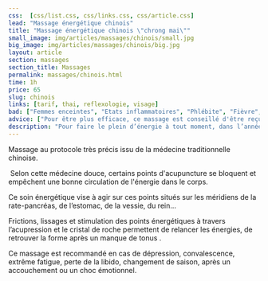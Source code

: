 ```yaml
---
css:  [css/list.css, css/links.css, css/article.css]
lead: "Massage énergétique chinois"
title: "Massage énergétique chinois \"chrong mai\""
small_image: img/articles/massages/chinois/small.jpg
big_image: img/articles/massages/chinois/big.jpg
layout: article
section: massages
section_title: Massages
permalink: massages/chinois.html
time: 1h
price: 65
slug: chinois
links: [tarif, thai, reflexologie, visage]
bad: ["Femmes enceintes", "Etats inflammatoires", "Phlébite", "Fièvre", "Hypertension non traitée"]
advice: ["Pour être plus efficace, ce massage est conseillé d'être reçu en cure à raison d'une fois par semaine pendant un mois."]
description: "Pour faire le plein d’énergie à tout moment, dans l’année. Ce massage vous garantit de retrouver la pêche!"
---
```

Massage au protocole très précis issu de la médecine
traditionnelle chinoise.


 Selon cette médecine douce, certains points
d'acupuncture se bloquent et empêchent une bonne
circulation de l'énergie dans le corps.


Ce soin énergétique vise à agir sur ces points situés
sur les méridiens de la rate-pancréas, de l’estomac,
de la vessie, du rein...


Frictions, lissages et stimulation des points
énergétiques à travers l’acupression et le cristal de
roche permettent de relancer les énergies, de retrouver
la forme après un manque de tonus .


Ce massage est recommandé en cas de dépression,
convalescence, extrême fatigue, perte de la libido,
changement de saison, après un accouchement ou un
choc émotionnel.


